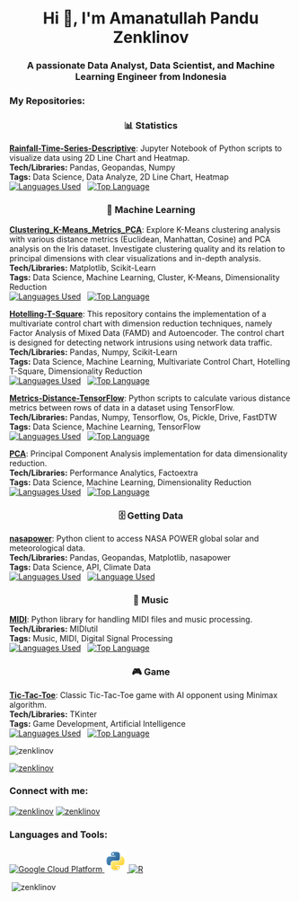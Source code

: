 <h1 align="center">Hi 👋, I'm Amanatullah Pandu Zenklinov</h1>
<h3 align="center">A passionate Data Analyst, Data Scientist, and Machine Learning Engineer from Indonesia</h3>

<h3 align="left">My Repositories:</h3>


  <tr>
    <td style="padding: 10px; border: 1px solid #ccc; border-radius: 5px;">
      <h3 align="center">📊 Statistics</h3>
        <p>
        <a href="https://github.com/zenklinov/Rainfall-Time-Series-Descriptive"><strong>Rainfall-Time-Series-Descriptive</strong></a>: Jupyter Notebook of Python scripts to visualize data using 2D Line Chart and Heatmap.
        <br>
        <strong>Tech/Libraries:</strong> Pandas, Geopandas, Numpy
        <br>
        <strong>Tags:</strong> Data Science, Data Analyze, 2D Line Chart, Heatmap
        <br>
        <a href="https://github.com/zenklinov/ Rainfall-Time-Series-Descriptive"><img src="https://img.shields.io/github/languages/count/zenklinov/Rainfall-Time-Series-Descriptive" alt="Languages Used"></a>
        &nbsp;
        <a href="https://github.com/zenklinov/Rainfall-Time-Series-Descriptive"><img src="https://img.shields.io/github/languages/top/zenklinov/Rainfall-Time-Series-Descriptive" alt="Top Language"></a>
    </td>
    <td style="padding: 10px; border: 1px solid #ccc; border-radius: 5px;">
      <h3 align="center">🤖 Machine Learning</h3>
        <p>
        <a href="https://github.com/zenklinov/Clustering_K-Means_Metrics_PCA"><strong>Clustering_K-Means_Metrics_PCA</strong></a>: Explore K-Means clustering analysis with various distance metrics (Euclidean, Manhattan, Cosine) and PCA analysis on the Iris dataset. Investigate clustering quality and its relation to principal dimensions with clear visualizations and in-depth analysis.
        <br>
        <strong>Tech/Libraries:</strong> Matplotlib, Scikit-Learn
        <br>
        <strong>Tags:</strong> Data Science, Machine Learning, Cluster, K-Means, Dimensionality Reduction
        <br>
        <a href="https://github.com/zenklinov/Clustering_K-Means_Metrics_PCA"><img src="https://img.shields.io/github/languages/count/zenklinov/Clustering_K-Means_Metrics_PCA" alt="Languages Used"></a>
        &nbsp;
        <a href="https://github.com/zenklinov/Clustering_K-Means_Metrics_PCA"><img src="https://img.shields.io/github/languages/top/zenklinov/Clustering_K-Means_Metrics_PCA" alt="Top Language"></a>
      <p>
        <p>
        <a href="https://github.com/zenklinov/Hotelling-T-Square"><strong>Hotelling-T-Square</strong></a>: This repository contains the implementation of a multivariate control chart with dimension reduction techniques, namely Factor Analysis of Mixed Data (FAMD) and Autoencoder. The control chart is designed for detecting network intrusions using network data traffic.
        <br>
        <strong>Tech/Libraries:</strong> Pandas, Numpy, Scikit-Learn
        <br>
        <strong>Tags:</strong> Data Science, Machine Learning, Multivariate Control Chart, Hotelling T-Square, Dimensionality Reduction
        <br>
        <a href="https://github.com/zenklinov/Hotelling-T-Square"><img src="https://img.shields.io/github/languages/count/zenklinov/Hotelling-T-Square" alt="Languages Used"></a>
        &nbsp;
        <a href="https://github.com/zenklinov/Hotelling-T-Square"><img src="https://img.shields.io/github/languages/top/zenklinov/Hotelling-T-Square" alt="Top Language"></a>
      </p>
        <p>
        <a href="https://github.com/zenklinov/Metrics-Distance-TensorFlow"><strong>Metrics-Distance-TensorFlow</strong></a>: Python scripts to calculate various distance metrics between rows of data in a dataset using TensorFlow.
        <br>
        <strong>Tech/Libraries:</strong> Pandas, Numpy, Tensorflow, Os, Pickle, Drive, FastDTW
        <br>
        <strong>Tags:</strong> Data Science, Machine Learning, TensorFlow
        <br>
        <a href="https://github.com/zenklinov/Metrics-Distance-TensorFlow"><img src="https://img.shields.io/github/languages/count/zenklinov/Metrics-Distance-TensorFlow" alt="Languages Used"></a>
        &nbsp;
        <a href="https://github.com/zenklinov/Metrics-Distance-TensorFlow"><img src="https://img.shields.io/github/languages/top/zenklinov/Metrics-Distance-TensorFlow" alt="Top Language"></a>
      </p>
      <p>
        <a href="https://github.com/zenklinov/PCA"><strong>PCA</strong></a>: Principal Component Analysis implementation for data dimensionality reduction.
        <br>
        <strong>Tech/Libraries:</strong> Performance Analytics, Factoextra
        <br>
        <strong>Tags:</strong> Data Science, Machine Learning, Dimensionality Reduction
        <br>
        <a href="https://github.com/zenklinov/PCA"><img src="https://img.shields.io/github/languages/count/zenklinov/PCA" alt="Languages Used"></a>
        &nbsp;
        <a href="https://github.com/zenklinov/PCA"><img src="https://img.shields.io/github/languages/top/zenklinov/PCA" alt="Top Language"></a>
      </p>
    </td>
    <td style="padding: 10px; border: 1px solid #ccc; border-radius: 5px;">
      <h3 align="center">🗄️ Getting Data</h3>
      <p>
        <a href="https://github.com/zenklinov/nasapower"><strong>nasapower</strong></a>: Python client to access NASA POWER global solar and meteorological data.
        <br>
        <strong>Tech/Libraries:</strong> Pandas, Geopandas, Matplotlib, nasapower
        <br>
        <strong>Tags:</strong> Data Science, API, Climate Data
        <br>
        <a href="https://github.com/zenklinov/nasapower"><img src="https://img.shields.io/github/languages/count/zenklinov/nasapower" alt="Languages Used"></a>
        &nbsp;
        <a href="https://github.com/zenklinov/nasapower"><img src="https://img.shields.io/github/languages/top/zenklinov/nasapower?sort=r,python" alt="Language Used"></a>
      </p>
    </td>
  </tr>
  <tr>
    <td style="padding: 10px; border: 1px solid #ccc; border-radius: 5px;">
      <h3 align="center">🎵 Music</h3>
      <p>
        <a href="https://github.com/zenklinov/MIDI"><strong>MIDI</strong></a>: Python library for handling MIDI files and music processing.
        <br>
        <strong>Tech/Libraries:</strong> MIDIutil
        <br>
        <strong>Tags:</strong> Music, MIDI, Digital Signal Processing
        <br>
        <a href="https://github.com/zenklinov/MIDI"><img src="https://img.shields.io/github/languages/count/zenklinov/MIDI" alt="Languages Used"></a>
        &nbsp;
        <a href="https://github.com/zenklinov/MIDI"><img src="https://img.shields.io/github/languages/top/zenklinov/MIDI" alt="Top Language"></a>
      </p>
    </td>
    <td style="padding: 10px; border: 1px solid #ccc; border-radius: 5px;">
      <h3 align="center">🎮 Game</h3>
      <p>
        <a href="https://github.com/zenklinov/Tic-Tac-Toe"><strong>Tic-Tac-Toe</strong></a>: Classic Tic-Tac-Toe game with AI opponent using Minimax algorithm.
        <br>
        <strong>Tech/Libraries:</strong> TKinter
        <br>
        <strong>Tags:</strong> Game Development, Artificial Intelligence
        <br>
        <a href="https://github.com/zenklinov/Tic-Tac-Toe"><img src="https://img.shields.io/github/languages/count/zenklinov/Tic-Tac-Toe" alt="Languages Used"></a>
        &nbsp;
        <a href="https://github.com/zenklinov/Tic-Tac-Toe"><img src="https://img.shields.io/github/languages/top/zenklinov/Tic-Tac-Toe" alt="Top Language"></a>
      </p>
    </td>
  </tr>


<p align="left"> <img src="https://komarev.com/ghpvc/?username=zenklinov&label=Profile%20views&color=0e75b6&style=flat" alt="zenklinov" /> </p>

<p align="left"> <a href="https://github.com/ryo-ma/github-profile-trophy"><img src="https://github-profile-trophy.vercel.app/?username=zenklinov" alt="zenklinov" /></a> </p>

<h3 align="left">Connect with me:</h3>
<p align="left">
<a href="https://linkedin.com/in/zenklinov" target="blank"><img align="center" src="https://raw.githubusercontent.com/rahuldkjain/github-profile-readme-generator/master/src/images/icons/Social/linked-in-alt.svg" alt="zenklinov" height="30" width="40" /></a>
<a href="https://instagram.com/zenklinov" target="blank"><img align="center" src="https://raw.githubusercontent.com/rahuldkjain/github-profile-readme-generator/master/src/images/icons/Social/instagram.svg" alt="zenklinov" height="30" width="40" /></a>
</p>

<h3 align="left">Languages and Tools:</h3>
<p align="left"> 
  <a href="https://cloud.google.com" target="_blank" rel="noreferrer"> 
    <img src="https://www.vectorlogo.zone/logos/google_cloud/google_cloud-icon.svg" alt="Google Cloud Platform" width="40" height="40"/> 
  </a> 
  <a href="https://www.python.org" target="_blank" rel="noreferrer"> 
    <img src="https://raw.githubusercontent.com/devicons/devicon/master/icons/python/python-original.svg" alt="Python" width="40" height="40"/> 
  </a> 
  <a href="https://www.r-project.org/" target="_blank" rel="noreferrer"> <!-- Tambahkan ini untuk bahasa R -->
    <img src="https://www.r-project.org/logo/Rlogo.svg" alt="R" width="40" height="40"/> 
  </a> 
</p>

<p>&nbsp;<img align="center" src="https://github-readme-stats.vercel.app/api?username=zenklinov&show_icons=true&locale=en" alt="zenklinov" /></p>

